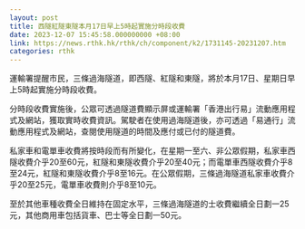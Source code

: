 ```yaml
---
layout: post
title: 西隧紅隧東隧本月17日早上5時起實施分時段收費
date: 2023-12-07 15:45:58.000000000 +08:00
link: https://news.rthk.hk/rthk/ch/component/k2/1731145-20231207.htm
categories: rthk
---
```


運輸署提醒市民，三條過海隧道，即西隧、紅隧和東隧，將於本月17日、星期日早上5時起實施分時段收費。

分時段收費實施後，公眾可透過隧道費顯示屏或運輸署「香港出行易」流動應用程式及網站，獲取實時收費資訊。駕駛者在使用過海隧道後，亦可透過「易通行」流動應用程式及網站，查閱使用隧道的時間及應付或已付的隧道費。
 
私家車和電單車收費將按時段而有所變化，在星期一至六、非公眾假期，私家車西隧收費介乎20至60元，紅隧和東隧收費介乎20至40元；而電單車西隧收費介乎8至24元，紅隧和東隧收費介乎8至16元。在公眾假期，三條過海隧道私家車收費介乎20至25元，電單車收費則介乎8至10元。
 
至於其他車種收費全日維持在固定水平，三條過海隧道的士收費繼續全日劃一25元，其他商用車包括貨車、巴士等全日劃一50元。
